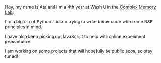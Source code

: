 Hey, my name is Ata and I'm a 4th year at Wash U in the [Complex Memory Lab](https://sites.wustl.edu/complexmemlab/#:~:text=We%20are%20a%20cognitive%20neuroscience,neurocognitive%20aging%20affects%20these%20processes).

I'm a big fan of Python and am trying to write better code with some RSE principles in mind. 

I have also been picking up JavaScript to help with online experiment presentation.

I am working on some projects that will hopefully be public soon, so stay tuned!
